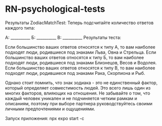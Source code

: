 # RN-psychological-tests
 Результаты ZodiacMatchTest:
Теперь подсчитайте количество ответов каждого типа:

А: __________
Б: __________
В: __________
Результаты теста:

Если большинство ваших ответов относятся к типу А, то вам наиболее подходят люди, родившиеся под знаками Льва, Овна и Стрельца.
Если большинство ваших ответов относятся к типу Б, то вам наиболее подходят люди, родившиеся под знаками Близнецов, Весов и Водолея.
Если большинство ваших ответов относятся к типу В, то вам наиболее подходят люди, родившиеся под знаками Рака, Скорпиона и Рыб.

Однако стоит помнить, что знак зодиака - это не единственный фактор, 
который определяет совместимость людей. Это всего лишь один из многих факторов, 
влияющих на отношения. Не забывайте о том, что каждый человек уникален и не 
подчиняется четким рамкам и описаниям, поэтому при выборе партнера 
руководствуйтесь своими личными предпочтениями и ощущениями.




Запуск приложения: npx expo start -c